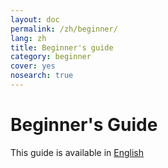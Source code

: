 ```yaml
---
layout: doc
permalink: /zh/beginner/
lang: zh
title: Beginner's guide
category: beginner
cover: yes
nosearch: true
---
```


Beginner's Guide
================

This guide is available in [English](http://learnosm.org/en/beginner/)

